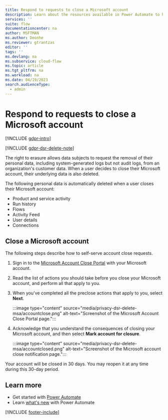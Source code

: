 ```yaml
---
title: Respond to requests to close a Microsoft account
description: Learn about the resources available in Power Automate to help you meet your obligations under various privacy laws and regulations to close a customer's Microsoft account on request.
services: ''
suite: flow
documentationcenter: na
author: MSFTMAN
ms.author: Deonhe
ms.reviewer: gtrantzas
editor: ''
tags: ''
ms.devlang: na
ms.subservice: cloud-flow
ms.topic: article
ms.tgt_pltfrm: na
ms.workload: na
ms.date: 04/19/2023
search.audienceType: 
  - admin
---
```


# Respond to requests to close a Microsoft account

[!INCLUDE [gdpr-intro](~/../msft-shared-content/privacy-includes/gdpr-intro.md)]

[!INCLUDE [gdpr-dsr-delete-note](~/../msft-shared-content/privacy-includes/gdpr-dsr-delete-note.md)]

The right to erasure allows data subjects to request the removal of their personal data, including system-generated logs but not audit logs, from an organization's customer data. When a user decides to close their Microsoft account, their underlying data is also deleted.

The following personal data is automatically deleted when a user closes their Microsoft account:

- Product and service activity
- Run history
- Flows
- Activity Feed
- User details
- Connections

## Close a Microsoft account

The following steps describe how to self-serve account close requests.

1. Sign in to the [Microsoft Account Close Portal](https://go.microsoft.com/fwlink/?LinkId=523898) with your Microsoft account.

1. Read the list of actions you should take before you close your Microsoft account, and perform all that apply to you.

1. When you've completed all the preclose actions that apply to you, select **Next**.

    :::image type="content" source="media/privacy-dsr-delete-msa/accountclose.png" alt-text="Screenshot of the Microsoft Account Close Portal page.":::

1. Acknowledge that you understand the consequences of closing your Microsoft account, and then select **Mark account for closure**.

    :::image type="content" source="media/privacy-dsr-delete-msa/accountclosed.png" alt-text="Screenshot of the Microsoft account close notification page.":::

Your account will be closed in 30 days. You may reopen it at any time during this 30-day period.

## Learn more

- Get started with [Power Automate](getting-started.md)
- Learn [what's new](release-notes.md) with Power Automate

[!INCLUDE [footer-include](includes/footer-banner.md)]
